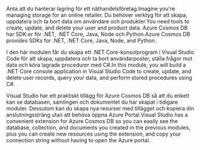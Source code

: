 <span data-ttu-id="b86ed-101">Anta att du hanterar lagring för ett näthandelsföretag.</span><span class="sxs-lookup"><span data-stu-id="b86ed-101">Imagine you're managing storage for an online retailer.</span></span> <span data-ttu-id="b86ed-102">Du behöver verktyg för att skapa, uppdatera och ta bort data om användare och produkter.</span><span class="sxs-lookup"><span data-stu-id="b86ed-102">You need tools to create, update, and delete your user and product data.</span></span> <span data-ttu-id="b86ed-103">Azure Cosmos DB har SDK:er för .NET, .NET Core, Java, Node och Python.</span><span class="sxs-lookup"><span data-stu-id="b86ed-103">Azure Cosmos DB provides SDKs for .NET, .NET Core, Java, Node, and Python.</span></span>

<span data-ttu-id="b86ed-104">I den här modulen får du skapa ett .NET Core-konsolprogram i Visual Studio Code för att skapa, uppdatera och ta bort användarposter, ställa frågor mot data och köra lagrade procedurer med C#.</span><span class="sxs-lookup"><span data-stu-id="b86ed-104">In this module, you will build a .NET Core console application in Visual Studio Code to create, update, and delete user records, query your data, and perform stored procedures using C#.</span></span>

<span data-ttu-id="b86ed-105">Visual Studio har ett praktiskt tillägg för Azure Cosmos DB så att du enkelt kan se databasen, samlingen och dokumentet du har skapat i tidigare moduler. Dessutom kan du skapa nya resurser med tillägget och kopiera din anslutningssträng utan att behöva öppna Azure Portal.</span><span class="sxs-lookup"><span data-stu-id="b86ed-105">Visual Studio has a convenient extension for Azure Cosmos DB so you can easily see the database, collection, and documents you created in the previous modules, plus you can create new resources using the extension, and copy your connection string without having to open the Azure portal.</span></span>
